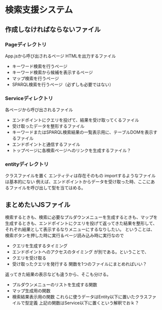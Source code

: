 # 検索支援システム
## 作成しなければならないファイル
### Pageディレクトリ
App.jsから呼び出されるページ
HTMLを出力するファイル
- キーワード検索を行うページ
- キーワード検索から候補を表示するページ
- マップ検索を行うページ
- SPARQL検索を行うページ（必ずしも必要ではない）

### Serviceディレクトリ
各ページから呼び出されるファイル
- エンドポイントにクエリを投げて、結果を受け取ってくるファイル
- 受け取ったデータを整形するファイル
- キーワードまたはSPARQL検索結果の一覧表示用に、テーブルDOMを表示するファイル
- エンドポイントと通信するファイル
- トップページに各検索ページへのリンクを生成するファイル？

### entityディレクトリ
クラスファイルを置く
エンティティは存在そのもの
importするようなファイルは基本的にない
例えば、エンドポイントからデータを受け取った時、ここにあるファイルを呼び出して型を当てはめる。


## まとめたいJSファイル
検索するときも、検索に必要なプルダウンメニューを生成するときも、マップを生成するときも、エンドポイントにクエリを投げて返ってきた結果を整形して、それぞれ結果として表示するなりメニューにするなりしたい。
ということは、検索ボタンを押した時に実行＆ページ読み込み時に実行なので
- クエリを生成するタイミング
- エンドポイントへのアクセスのタイミング
が別である。ということで、
- クエリを受け取る
- 受け取ったクエリを発行する
関数を1つのファイルにまとめればいい？

返ってきた結果の表示なども違うから、そこも分ける。
- プルダウンメニューのリストを生成する関数
- マップ生成用の関数
- 検索結果表示用の関数
これらに使うデータはEntity以下に置いたクラスファイルで型定義
上記の関数はService以下に置くという解釈でおｋ？